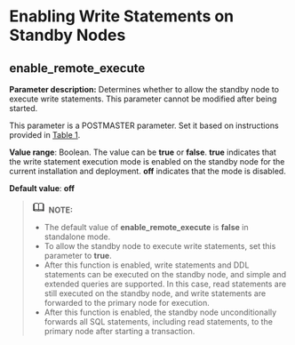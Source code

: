 # Enabling Write Statements on Standby Nodes<a name="EN-US_TOPIC_0000001371524841"></a>

## enable\_remote\_execute<a name="section14941640131"></a>

**Parameter description:** Determines whether to allow the standby node to execute write statements. This parameter cannot be modified after being started.

This parameter is a POSTMASTER parameter. Set it based on instructions provided in [Table 1](../DatabaseAdministrationGuide/resetting-parameters.md#en-us_topic_0283137176_en-us_topic_0237121562_en-us_topic_0059777490_t91a6f212010f4503b24d7943aed6d846).

**Value range**: Boolean. The value can be **true** or **false**. **true** indicates that the write statement execution mode is enabled on the standby node for the current installation and deployment. **off** indicates that the mode is disabled.

**Default value**: **off**

>![](public_sys-resources/icon-note.gif) **NOTE:**
>-   The default value of **enable\_remote\_execute** is **false** in standalone mode.
>-   To allow the standby node to execute write statements, set this parameter to **true**.
>-   After this function is enabled, write statements and DDL statements can be executed on the standby node, and simple and extended queries are supported. In this case, read statements are still executed on the standby node, and write statements are forwarded to the primary node for execution.
>-   After this function is enabled, the standby node unconditionally forwards all SQL statements, including read statements, to the primary node after starting a transaction.
